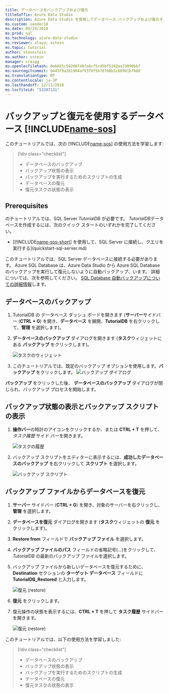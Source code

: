 ```yaml
---
title: データベースをバックアップおよび復元
titleSuffix: Azure Data Studio
description: Azure Data Studio を使用してデータベース バックアップおよび復元する方法について説明します
ms.custom: seodec18
ms.date: 09/24/2018
ms.prod: sql
ms.technology: azure-data-studio
ms.reviewer: alayu; sstein
ms.topic: tutorial
author: stevestein
ms.author: sstein
manager: craigg
ms.openlocfilehash: 0e6025c59206f48fe6cf5cd5bf5182ea73090bbf
ms.sourcegitcommit: 6443f9a281904af93f0f5b78760b1c68901b7b8d
ms.translationtype: MT
ms.contentlocale: ja-JP
ms.lasthandoff: 12/11/2018
ms.locfileid: "53207131"
---
```

# <a name="backup-and-restore-databases-using-includename-sosincludesname-sos-shortmd"></a>バックアップと復元を使用するデータベース [!INCLUDE[name-sos](../includes/name-sos-short.md)]

このチュートリアルでは、次の [!INCLUDE[name-sos](../includes/name-sos-short.md)] の使用方法を学習します:
> [!div class="checklist"]
> * データベースのバックアップ 
> * バックアップ状態の表示
> * バックアップを実行するためのスクリプトの生成
> * データベースの復元
> * 復元タスクの状態の表示

## <a name="prerequisites"></a>Prerequisites

のチュートリアルでは、SQL Server *TutorialDB* が必要です。 *TutorialDB*データベースを作成するには、次のクイック スタートのいずれかを完了してください。

- [[!INCLUDE[name-sos-short](../includes/name-sos-short.md)] を使用して、SQL Server に接続し、クエリを実行する](quickstart-sql-server.md)

このチュートリアルでは、SQL Server データベースに接続する必要があります。 Azure SQL Database は、Azure Data Studio から Azure SQL Database のバックアップを実行して復元しないように自動バックアップ、います。 詳細については、次を参照してください。 [SQL Database 自動バックアップについての詳細情報](https://docs.microsoft.com/azure/sql-database/sql-database-automated-backups)します。

## <a name="backup-a-database"></a>データベースのバックアップ

1. TutorialDB の データベース ダッシュ ボードを開きます (**サーバー**サイドバー (**CTRL + G**) を開き、**データベース** を展開、**TutorialDB** を右クリックして、**管理** を選択します)。

2. **データベースのバックアップ** ダイアログを開きます (**タスク**ウィジェットにある **バックアップ** をクリックします)。

   ![タスクのウィジェット](./media/tutorial-backup-restore-sql-server/tasks.png)

3. このチュートリアルでは、既定のバックアップ オプションを使用します。**バックアップ** をクリックします。
   ![バックアップ ダイアログ](./media/tutorial-backup-restore-sql-server/backup-dialog.png)

**バックアップ** をクリックした後、 **データベースのバックアップ** ダイアログが閉じられ、バックアップ プロセスを開始します。

## <a name="view-the-backup-status-and-view-the-backup-script"></a>バックアップ状態の表示とバックアップ スクリプトの表示

1. **操作バー**の時計のアイコンをクリックするか、または **CTRL + T** を押して、*タスク履歴* サイド バーを開きます。

   ![タスクの履歴](./media/tutorial-backup-restore-sql-server/task-history.png)

2. バックアップ スクリプトをエディターに表示するには、**成功したデータベースのバックアップ** を右クリックして **スクリプト** を選択します。

   ![バックアップ スクリプト](./media/tutorial-backup-restore-sql-server/task-script.png) 

## <a name="restore-a-database-from-a-backup-file"></a>バックアップ ファイルからデータベースを復元


1. **サーバー** サイドバー (**CTRL + G**) を開き、対象のサーバーを右クリックし、**管理** を選択します。 

2. **データベースを復元** ダイアログを開きます (**タスク**ウィジェットの **復元** をクリックします)。

2. **Restore from** フィールドで **バックアップ ファイル** を選択します。 

3. **バックアップ ファイルのパス** フィールドの省略記号(...)をクリックして、*TutorialDB* の最新のバックアップ ファイルを選択します。

3. バックアップ ファイルから新しいデータベースを復元するために、 **Destination** セクションの **ターゲット データベース** フィールドに **TutorialDB_Restored** と入力します。

   ![復元 (restore)](./media/tutorial-backup-restore-sql-server/restore.png)

4. **復元** をクリックします。

5. 復元操作の状態を表示するには、**CTRL + T** を押して **タスク履歴** サイドバーを開きます。

   ![復元 (restore)](./media/tutorial-backup-restore-sql-server/task-history-restore.png)


このチュートリアルでは、以下の使用方法を学習しました:
> [!div class="checklist"]
> * データベースのバックアップ 
> * バックアップ状態の表示
> * バックアップを実行するためのスクリプトの生成
> * データベースの復元
> * 復元タスクの状態の表示

